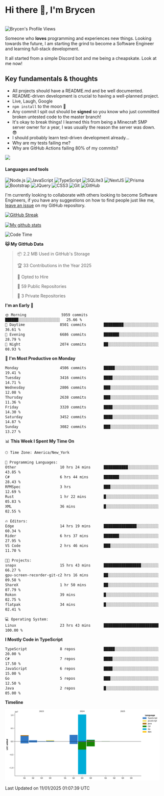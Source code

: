 # Hi there 👋, I'm Brycen

<br>
<img src="https://komarev.com/ghpvc/?username=BrycensRanch" alt="Brycen's Profile Views" />

Someone who **loves** programming and experiences new things. Looking towards the future, I am starting the grind to become a Software Engineer and learning full-stack development.

It all started from a simple Discord bot and me being a cheapskate. Look at me now!

## Key fundamentals & thoughts

- All projects should have a README.md and be well documented.
- README-driven development is crucial to having a well-planned project.
- Live, Laugh, Google
- `npm install` to the moon 🚀
- Any commit I spit out should be **signed** so you know who just committed broken untested code to the master branch!
- It's okay to break things! I learned this from being a Minecraft SMP server owner for a year, I was usually the reason the server was down. 😎
- I should probably learn test-driven development already...
- Why are my tests failing me?
- Why are GitHub Actions failing 80% of my commits? 

<img src="https://res.cloudinary.com/practicaldev/image/fetch/s--OoBLh7-Q--/c_limit%2Cf_auto%2Cfl_progressive%2Cq_auto%2Cw_880/https://cdn-images-1.medium.com/max/1614/1%2A8BlqJ8lNVZzuRjAg1mZ50w.png" height="400"/>

<h4>Languages and tools</h4>
<p>
  <img src="https://img.shields.io/badge/node.js%20-%2343853D.svg?&style=for-the-badge&logo=node.js&logoColor=white" alt="Node.js" />
  <img src="https://img.shields.io/badge/javascript%20-%23323330.svg?&style=for-the-badge&logo=javascript&logoColor=%23F7DF1E" alt="JavaScript" />
  <img src="https://img.shields.io/badge/typescript%20-%23323330.svg?&style=for-the-badge&logo=typescript&logoColor=#3467eb" alt="TypeScript" />
  <img src="https://img.shields.io/badge/sqlite3%20-%23323330.svg?&style=for-the-badge&logo=sqlite&logoColor=#3467eb" alt="SQLite3" />
  <img src="https://img.shields.io/badge/Next.JS%20-%23323330.svg?&style=for-the-badge&logo=next.js&logoColor=#3467eb" alt="NextJS" />
  <img src="https://img.shields.io/badge/Prisma%20-%23323330.svg?&style=for-the-badge&logo=prisma&logoColor=#3467eb" alt="Prisma" />
  <img src="https://img.shields.io/badge/bootstrap%20-%23323330.svg?&style=for-the-badge&logo=bootstrap" alt="Bootstrap" />
  <img src="https://img.shields.io/badge/jquery%20-%23323330.svg?&style=for-the-badge&logo=jquery" alt="JQuery" />
  <img src="https://img.shields.io/badge/css3%20-%23323330.svg?&style=for-the-badge&logo=css3" alt="CSS3" />
  <img src="https://img.shields.io/badge/git%20-%23323330.svg?&style=for-the-badge&logo=git" alt="Git" />
  <img src="https://img.shields.io/badge/github%20-%23323330.svg?&style=for-the-badge&logo=github" alt="GitHub" />
</p>

 I'm currently looking to collaborate with others looking to become Software Engineers, if you have any suggestions on how to find people just like me, [leave an issue](https://github.com/BrycensRanch/BrycensRanch/issues/new) on my GitHub repository.
 
 <p><a href="https://git.io/streak-stats"><img src="https://streak-stats.demolab.com?refreshcache2&user=BrycensRanch&amp;theme=dark&amp;hide_border=true&amp;fire=EB5454&amp;ring=0CEB19" alt="GitHub Streak"></a></p>

<a href="https://github.com/anuraghazra/github-readme-stats">
  <img align="center" src="https://github-readme-stats.anuraghazra1.vercel.app/api?username=BrycensRanch&show_icons=true&line_height=27&include_all_commits=true" alt="My github stats" />
</a>

<!--START_SECTION:waka-->
![Code Time](http://img.shields.io/badge/Code%20Time-1%2C475%20hrs%2053%20mins-blue)

**🐱 My GitHub Data** 

> 📦 2.2 MB Used in GitHub's Storage 
 > 
> 🏆 33 Contributions in the Year 2025
 > 
> 💼 Opted to Hire
 > 
> 📜 59 Public Repositories 
 > 
> 🔑 3 Private Repositories 
 > 
**I'm an Early 🐤** 

```text
🌞 Morning                5959 commits        ██████░░░░░░░░░░░░░░░░░░░   25.66 % 
🌆 Daytime                8501 commits        █████████░░░░░░░░░░░░░░░░   36.61 % 
🌃 Evening                6686 commits        ███████░░░░░░░░░░░░░░░░░░   28.79 % 
🌙 Night                  2074 commits        ██░░░░░░░░░░░░░░░░░░░░░░░   08.93 % 
```
📅 **I'm Most Productive on Monday** 

```text
Monday                   4506 commits        █████░░░░░░░░░░░░░░░░░░░░   19.41 % 
Tuesday                  3416 commits        ████░░░░░░░░░░░░░░░░░░░░░   14.71 % 
Wednesday                2806 commits        ███░░░░░░░░░░░░░░░░░░░░░░   12.08 % 
Thursday                 2638 commits        ███░░░░░░░░░░░░░░░░░░░░░░   11.36 % 
Friday                   3320 commits        ████░░░░░░░░░░░░░░░░░░░░░   14.30 % 
Saturday                 3452 commits        ████░░░░░░░░░░░░░░░░░░░░░   14.87 % 
Sunday                   3082 commits        ███░░░░░░░░░░░░░░░░░░░░░░   13.27 % 
```


📊 **This Week I Spent My Time On** 

```text
🕑︎ Time Zone: America/New_York

💬 Programming Languages: 
Other                    10 hrs 24 mins      ███████████░░░░░░░░░░░░░░   43.85 % 
C#                       6 hrs 44 mins       ███████░░░░░░░░░░░░░░░░░░   28.43 % 
RPMSpec                  3 hrs               ███░░░░░░░░░░░░░░░░░░░░░░   12.69 % 
Rust                     1 hr 22 mins        █░░░░░░░░░░░░░░░░░░░░░░░░   05.83 % 
XML                      36 mins             █░░░░░░░░░░░░░░░░░░░░░░░░   02.55 % 

🔥 Editors: 
Edge                     14 hrs 19 mins      ███████████████░░░░░░░░░░   60.34 % 
Rider                    6 hrs 37 mins       ███████░░░░░░░░░░░░░░░░░░   27.95 % 
VS Code                  2 hrs 46 mins       ███░░░░░░░░░░░░░░░░░░░░░░   11.70 % 

🐱‍💻 Projects: 
snapx                    15 hrs 43 mins      █████████████████░░░░░░░░   66.27 % 
gpu-screen-recorder-git-c2 hrs 16 mins       ██░░░░░░░░░░░░░░░░░░░░░░░   09.58 % 
ShareX                   1 hr 50 mins        ██░░░░░░░░░░░░░░░░░░░░░░░   07.79 % 
Rokon                    39 mins             █░░░░░░░░░░░░░░░░░░░░░░░░   02.75 % 
flatpak                  34 mins             █░░░░░░░░░░░░░░░░░░░░░░░░   02.41 % 

💻 Operating System: 
Linux                    23 hrs 43 mins      █████████████████████████   100.00 % 
```

**I Mostly Code in TypeScript** 

```text
TypeScript               8 repos             █████░░░░░░░░░░░░░░░░░░░░   20.00 % 
C#                       7 repos             ████░░░░░░░░░░░░░░░░░░░░░   17.50 % 
JavaScript               6 repos             ████░░░░░░░░░░░░░░░░░░░░░   15.00 % 
Go                       5 repos             ███░░░░░░░░░░░░░░░░░░░░░░   12.50 % 
Java                     2 repos             █░░░░░░░░░░░░░░░░░░░░░░░░   05.00 % 
```



**Timeline**

![Lines of Code chart](https://raw.githubusercontent.com/BrycensRanch/BrycensRanch/main/assets/bar_graph.png)


 Last Updated on 11/01/2025 01:07:39 UTC
<!--END_SECTION:waka-->

<!--
**BrycensRanch/BrycensRanch** is a ✨ _special_ ✨ repository because its `README.md` (this file) appears on your GitHub profile.

Here are some ideas to get you started:

- 🔭 I’m currently working on ...
- 🌱 I’m currently learning ...
- 👯 I’m looking to collaborate on ...
- 🤔 I’m looking for help with ...
- 💬 Ask me about ...
- 📫 How to reach me: ...
- 😄 Pronouns: ...
- ⚡ Fun fact: ...
-->
